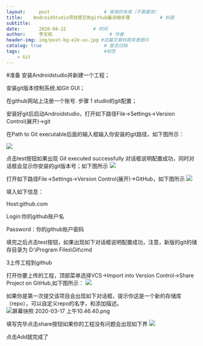 ```yaml
---
layout:     post                    # 使用的布局（不需要改）
title:    AndroidStudio项目提交到github最详细步骤           # 标题 
subtitle:  
date:       2020-08-22          # 时间
author:     李文拓                     # 作者
header-img: img/post-bg-e2e-ux.jpg #这篇文章标题背景图片
catalog: true                       # 是否归档
tags:                               #标签
    - Git
---
```


#准备
安装Androidstudio并新建一个工程；

安装git版本控制系统.如Git GUI；

在github网站上注册一个账号.
步骤
1 studio的git配置；

安装好git后启动Androidstudio，打开如下路径File->Settings->Version Control(展开)->git

在Path to Git executable后面的输入框输入你安装的git路径，如下图所示：

![](https://upload-images.jianshu.io/upload_images/21988850-932ebadf0a8e75a4.png?imageMogr2/auto-orient/strip%7CimageView2/2/w/1240)

点击test按钮如果出现 Git executed successfully 对话框说明配置成功，同时对话框会显示你安装的git版本号；如下图所示
![](https://upload-images.jianshu.io/upload_images/21988850-989e3207b870fe7a.png?imageMogr2/auto-orient/strip%7CimageView2/2/w/1240)

打开如下路径File->Settings->Version Control(展开)->GitHub，如下图所示
![](https://upload-images.jianshu.io/upload_images/21988850-485a82f167603e3c.png?imageMogr2/auto-orient/strip%7CimageView2/2/w/1240)

填入如下信息：

Host:github.com

Login:你的github账户名

Password：你的github账户密码

填完之后点击test按钮，如果出现如下对话框说明配置成功，注意，新版的git的储存目录为 D:\Program Files\Git\cmd

3上传工程到github

打开你要上传的工程，顶部菜单选择VCS->Import into Version Control->Share Project on GitHub,如下图所示：
![](https://upload-images.jianshu.io/upload_images/21988850-484ac088d6d18620.png?imageMogr2/auto-orient/strip%7CimageView2/2/w/1240)

如果你是第一次提交该项目会出现如下对话框，提示你这是一个新的存储库（repo），可以自定义repo的名字，和添加描述。
![屏幕快照 2020-03-17 上午10.46.40.png](https://upload-images.jianshu.io/upload_images/21988850-bd2b5bd2809fae1e.png?imageMogr2/auto-orient/strip%7CimageView2/2/w/1240)

填写完毕点击share按钮如果你的工程没有问题会出现如下界
![](https://upload-images.jianshu.io/upload_images/21988850-da4838c215914598.png?imageMogr2/auto-orient/strip%7CimageView2/2/w/1240)

点击Add就完成了




